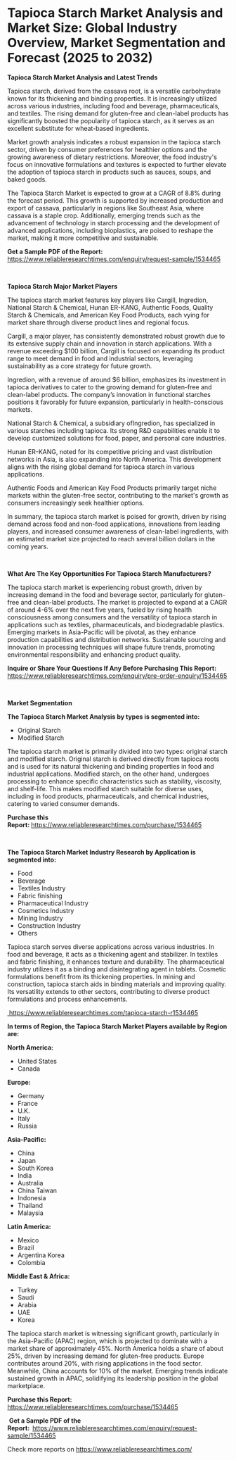 <p><h1>Tapioca Starch Market Analysis and Market Size: Global Industry Overview, Market Segmentation and Forecast (2025 to 2032)</h1></p><p><strong>Tapioca Starch Market Analysis and Latest Trends</strong></p>
<p><p>Tapioca starch, derived from the cassava root, is a versatile carbohydrate known for its thickening and binding properties. It is increasingly utilized across various industries, including food and beverage, pharmaceuticals, and textiles. The rising demand for gluten-free and clean-label products has significantly boosted the popularity of tapioca starch, as it serves as an excellent substitute for wheat-based ingredients.</p><p>Market growth analysis indicates a robust expansion in the tapioca starch sector, driven by consumer preferences for healthier options and the growing awareness of dietary restrictions. Moreover, the food industry's focus on innovative formulations and textures is expected to further elevate the adoption of tapioca starch in products such as sauces, soups, and baked goods.</p><p>The Tapioca Starch Market is expected to grow at a CAGR of 8.8% during the forecast period. This growth is supported by increased production and export of cassava, particularly in regions like Southeast Asia, where cassava is a staple crop. Additionally, emerging trends such as the advancement of technology in starch processing and the development of advanced applications, including bioplastics, are poised to reshape the market, making it more competitive and sustainable.</p></p>
<p><strong>Get a Sample PDF of the Report:&nbsp;</strong> <a href="https://www.reliableresearchtimes.com/enquiry/request-sample/1534465?utm_campaign=3004&utm_medium=2&utm_source=Github&utm_content=ia&utm_term=07042025&utm_id=tapioca-starch">https://www.reliableresearchtimes.com/enquiry/request-sample/1534465</a></p>
<p>&nbsp;</p>
<p><strong>Tapioca Starch Major Market Players</strong></p>
<p><p>The tapioca starch market features key players like Cargill, Ingredion, National Starch & Chemical, Hunan ER-KANG, Authentic Foods, Quality Starch & Chemicals, and American Key Food Products, each vying for market share through diverse product lines and regional focus.</p><p>Cargill, a major player, has consistently demonstrated robust growth due to its extensive supply chain and innovation in starch applications. With a revenue exceeding $100 billion, Cargill is focused on expanding its product range to meet demand in food and industrial sectors, leveraging sustainability as a core strategy for future growth.</p><p>Ingredion, with a revenue of around $6 billion, emphasizes its investment in tapioca derivatives to cater to the growing demand for gluten-free and clean-label products. The company’s innovation in functional starches positions it favorably for future expansion, particularly in health-conscious markets.</p><p>National Starch & Chemical, a subsidiary ofIngredion, has specialized in various starches including tapioca. Its strong R&D capabilities enable it to develop customized solutions for food, paper, and personal care industries.</p><p>Hunan ER-KANG, noted for its competitive pricing and vast distribution networks in Asia, is also expanding into North America. This development aligns with the rising global demand for tapioca starch in various applications.</p><p>Authentic Foods and American Key Food Products primarily target niche markets within the gluten-free sector, contributing to the market's growth as consumers increasingly seek healthier options.</p><p>In summary, the tapioca starch market is poised for growth, driven by rising demand across food and non-food applications, innovations from leading players, and increased consumer awareness of clean-label ingredients, with an estimated market size projected to reach several billion dollars in the coming years.</p></p>
<p>&nbsp;</p>
<p><strong>What Are The Key Opportunities For Tapioca Starch Manufacturers?</strong></p>
<p><p>The tapioca starch market is experiencing robust growth, driven by increasing demand in the food and beverage sector, particularly for gluten-free and clean-label products. The market is projected to expand at a CAGR of around 4-6% over the next five years, fueled by rising health consciousness among consumers and the versatility of tapioca starch in applications such as textiles, pharmaceuticals, and biodegradable plastics. Emerging markets in Asia-Pacific will be pivotal, as they enhance production capabilities and distribution networks. Sustainable sourcing and innovation in processing techniques will shape future trends, promoting environmental responsibility and enhancing product quality.</p></p>
<p><strong>Inquire or Share Your Questions If Any Before Purchasing This Report:</strong> <a href="https://www.reliableresearchtimes.com/enquiry/pre-order-enquiry/1534465?utm_campaign=3004&utm_medium=2&utm_source=Github&utm_content=ia&utm_term=07042025&utm_id=tapioca-starch">https://www.reliableresearchtimes.com/enquiry/pre-order-enquiry/1534465</a></p>
<p>&nbsp;</p>
<p><strong>Market Segmentation</strong></p>
<p><strong>The Tapioca Starch Market Analysis by types is segmented into:</strong></p>
<p><ul><li>Original Starch</li><li>Modified Starch</li></ul></p>
<p><p>The tapioca starch market is primarily divided into two types: original starch and modified starch. Original starch is derived directly from tapioca roots and is used for its natural thickening and binding properties in food and industrial applications. Modified starch, on the other hand, undergoes processing to enhance specific characteristics such as stability, viscosity, and shelf-life. This makes modified starch suitable for diverse uses, including in food products, pharmaceuticals, and chemical industries, catering to varied consumer demands.</p></p>
<p><strong>Purchase this Report:&nbsp;</strong><a href="https://www.reliableresearchtimes.com/purchase/1534465?utm_campaign=3004&utm_medium=2&utm_source=Github&utm_content=ia&utm_term=07042025&utm_id=tapioca-starch">https://www.reliableresearchtimes.com/purchase/1534465</a></p>
<p>&nbsp;</p>
<p><strong>The Tapioca Starch Market Industry Research by Application is segmented into:</strong></p>
<p><ul><li>Food</li><li>Beverage</li><li>Textiles Industry</li><li>Fabric finishing</li><li>Pharmaceutical Industry</li><li>Cosmetics Industry</li><li>Mining Industry</li><li>Construction Industry</li><li>Others</li></ul></p>
<p><p>Tapioca starch serves diverse applications across various industries. In food and beverage, it acts as a thickening agent and stabilizer. In textiles and fabric finishing, it enhances texture and durability. The pharmaceutical industry utilizes it as a binding and disintegrating agent in tablets. Cosmetic formulations benefit from its thickening properties. In mining and construction, tapioca starch aids in binding materials and improving quality. Its versatility extends to other sectors, contributing to diverse product formulations and process enhancements.</p></p>
<p><a href="https://www.reliableresearchtimes.com/tapioca-starch-r1534465?utm_campaign=3004&utm_medium=2&utm_source=Github&utm_content=ia&utm_term=07042025&utm_id=tapioca-starch">&nbsp;https://www.reliableresearchtimes.com/tapioca-starch-r1534465</a></p>
<p><strong>In terms of Region, the Tapioca Starch Market Players available by Region are:</strong></p>
<p>
    <p> <strong> North America: </strong>
        <ul>
            <li>United States</li>
            <li>Canada</li>
        </ul>
        </p> 
    <p> <strong> Europe: </strong>
        <ul>
            <li>Germany</li>
            <li>France</li>
            <li>U.K.</li>
            <li>Italy</li>
            <li>Russia</li>
        </ul>
        </p> 
    <p> <strong> Asia-Pacific: </strong>
        <ul>
            <li>China</li>
            <li>Japan</li>
            <li>South Korea</li>
            <li>India</li>
            <li>Australia</li>
            <li>China Taiwan</li>
            <li>Indonesia</li>
            <li>Thailand</li>
            <li>Malaysia</li>
        </ul>
        </p> 
    <p> <strong> Latin America: </strong>
        <ul>
            <li>Mexico</li>
            <li>Brazil</li>
            <li>Argentina Korea</li>
            <li>Colombia</li>
        </ul>
        </p> 
    <p> <strong> Middle East & Africa: </strong>
        <ul>
            <li>Turkey</li>
            <li>Saudi</li>
            <li>Arabia</li>
            <li>UAE</li>
            <li>Korea</li>
        </ul>
    </p>
    </p>
<p><p>The tapioca starch market is witnessing significant growth, particularly in the Asia-Pacific (APAC) region, which is projected to dominate with a market share of approximately 45%. North America holds a share of about 25%, driven by increasing demand for gluten-free products. Europe contributes around 20%, with rising applications in the food sector. Meanwhile, China accounts for 10% of the market. Emerging trends indicate sustained growth in APAC, solidifying its leadership position in the global marketplace.</p></p>
<p><strong>Purchase this Report: </strong><a href="https://www.reliableresearchtimes.com/purchase/1534465?utm_campaign=3004&utm_medium=2&utm_source=Github&utm_content=ia&utm_term=07042025&utm_id=tapioca-starch">https://www.reliableresearchtimes.com/purchase/1534465</a></p>
<p>&nbsp;<strong>Get a Sample PDF of the Report:&nbsp;&nbsp;</strong><a href="https://www.reliableresearchtimes.com/enquiry/request-sample/1534465?utm_campaign=3004&utm_medium=2&utm_source=Github&utm_content=ia&utm_term=07042025&utm_id=tapioca-starch">https://www.reliableresearchtimes.com/enquiry/request-sample/1534465</a></p>
<p><strong></strong></p>
<p>Check more reports on <a href="https://www.reliableresearchtimes.com/?utm_campaign=3004&utm_medium=2&utm_source=Github&utm_content=ia&utm_term=07042025&utm_id=tapioca-starch">https://www.reliableresearchtimes.com/</a></p>